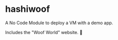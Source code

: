 # hashiwoof

A No Code Module to deploy a VM with a demo app.

Includes the "Woof World" website. 🐶
